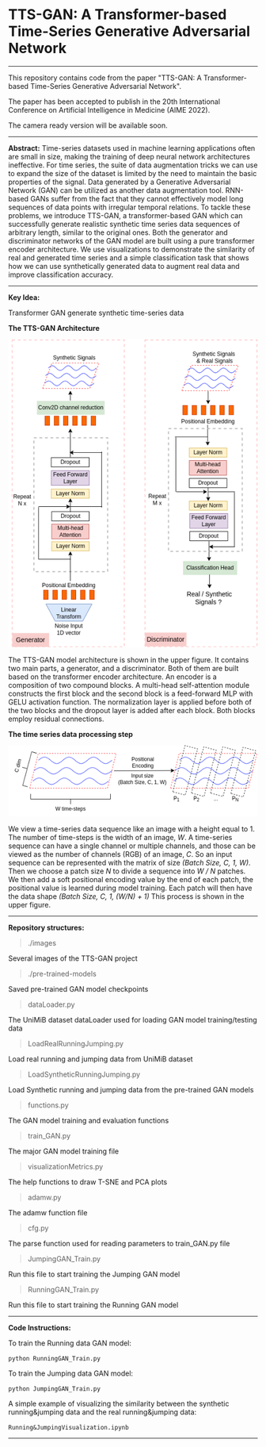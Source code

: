 # TTS-GAN: A Transformer-based Time-Series Generative Adversarial Network
---

This repository contains code from the paper "TTS-GAN: A Transformer-based Time-Series Generative Adversarial Network".

The paper has been accepted to publish in the 20th International Conference on Artificial Intelligence in Medicine (AIME 2022).

The camera ready version will be available soon.

---

**Abstract:**
Time-series datasets used in machine learning applications often are small in size, making the training of deep neural network architectures ineffective. For time series, the suite of data augmentation tricks we can use to expand the size of the dataset is limited by the need to maintain the basic properties of the signal. Data generated by a Generative Adversarial Network (GAN) can be utilized as another data augmentation tool. RNN-based GANs suffer from the fact that they cannot effectively model long sequences of data points with irregular temporal relations. To tackle these problems, we introduce TTS-GAN, a transformer-based GAN which can successfully generate realistic synthetic time series data sequences of arbitrary length, similar to the original ones. Both the generator and discriminator networks of the GAN model are built using a pure transformer encoder architecture. We use visualizations to demonstrate the similarity of real and generated time series and a simple classification task that shows how we can use synthetically generated data to augment real data and improve classification accuracy.

---

**Key Idea:**

Transformer GAN generate synthetic time-series data

**The TTS-GAN Architecture** 

![The TTS-GAN Architecture](./images/TTS-GAN.png)

The TTS-GAN model architecture is shown in the upper figure. It contains two main parts, a generator, and a discriminator. Both of them are built based on the transformer encoder architecture. An encoder is a composition of two compound blocks. A multi-head self-attention module constructs the first block and the second block is a feed-forward MLP with GELU activation function. The normalization layer is applied before both of the two blocks and the dropout layer is added after each block. Both blocks employ residual connections. 


**The time series data processing step**

![The time series data processing step](./images/PositionalEncoding.png)

We view a time-series data sequence like an image with a height equal to 1. The number of time-steps is the width of an image, *W*. A time-series sequence can have a single channel or multiple channels, and those can be viewed as the number of channels (RGB) of an image, *C*. So an input sequence can be represented with the matrix of size *(Batch Size, C, 1, W)*. Then we choose a patch size *N* to divide a sequence into *W / N* patches. We then add a soft positional encoding value by the end of each patch, the positional value is learned during model training. Each patch will then have the data shape *(Batch Size, C, 1, (W/N) + 1)* This process is shown in the upper figure.

---

**Repository structures:**

> ./images

Several images of the TTS-GAN project


> ./pre-trained-models

Saved pre-trained GAN model checkpoints


> dataLoader.py

The UniMiB dataset dataLoader used for loading GAN model training/testing data


> LoadRealRunningJumping.py

Load real running and jumping data from UniMiB dataset


> LoadSyntheticRunningJumping.py

Load Synthetic running and jumping data from the pre-trained GAN models


> functions.py

The GAN model training and evaluation functions


> train_GAN.py

The major GAN model training file


> visualizationMetrics.py

The help functions to draw T-SNE and PCA plots


> adamw.py 

The adamw function file


> cfg.py

The parse function used for reading parameters to train_GAN.py file


> JumpingGAN_Train.py

Run this file to start training the Jumping GAN model


> RunningGAN_Train.py

Run this file to start training the Running GAN model


---

**Code Instructions:**


To train the Running data GAN model:
```
python RunningGAN_Train.py
```

To train the Jumping data GAN model:
```
python JumpingGAN_Train.py
```

A simple example of visualizing the similarity between the synthetic running&jumping data and the real running&jumping data:
```
Running&JumpingVisualization.ipynb
```
---
